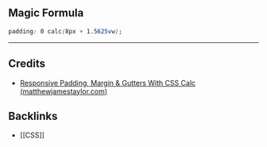 
## Magic Formula

```css
padding: 0 calc(8px + 1.5625vw);
```

---

## Credits
- [Responsive Padding, Margin & Gutters With CSS Calc (matthewjamestaylor.com)](https://matthewjamestaylor.com/responsive-padding#magic-formula)

## Backlinks
- [[CSS]]